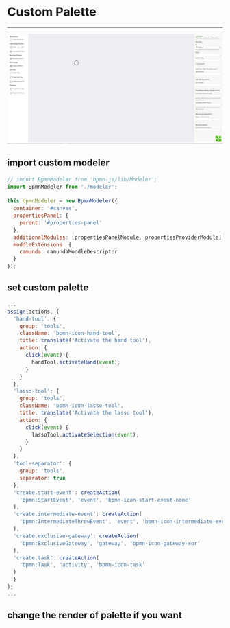 # Custom Palette

------

![此处输入图片的描述][1]

## import custom modeler

```js
// import BpmnModeler from 'bpmn-js/lib/Modeler';
import BpmnModeler from './modeler';

this.bpmnModeler = new BpmnModeler({
  container: '#canvas',
  propertiesPanel: {
    parent: '#properties-panel'
  },
  additionalModules: [propertiesPanelModule, propertiesProviderModule],
  moddleExtensions: {
    camunda: camundaModdleDescriptor
  }
});
```

## set custom palette

```js
...
assign(actions, {
  'hand-tool': {
    group: 'tools',
    className: 'bpmn-icon-hand-tool',
    title: translate('Activate the hand tool'),
    action: {
      click(event) {
        handTool.activateHand(event);
      }
    }
  },
  'lasso-tool': {
    group: 'tools',
    className: 'bpmn-icon-lasso-tool',
    title: translate('Activate the lasso tool'),
    action: {
      click(event) {
        lassoTool.activateSelection(event);
      }
    }
  },
  'tool-separator': {
    group: 'tools',
    separator: true
  },
  'create.start-event': createAction(
    'bpmn:StartEvent', 'event', 'bpmn-icon-start-event-none'
  ),
  'create.intermediate-event': createAction(
    'bpmn:IntermediateThrowEvent', 'event', 'bpmn-icon-intermediate-event-none'
  ),
  'create.exclusive-gateway': createAction(
    'bpmn:ExclusiveGateway', 'gateway', 'bpmn-icon-gateway-xor'
  ),
  'create.task': createAction(
    'bpmn:Task', 'activity', 'bpmn-icon-task'
  )
  }
);
...
```

## change the render of palette if you want




  [1]: https://raw.githubusercontent.com/imdwpeng/photoGallery/master/bpmn/custom_palette.png
